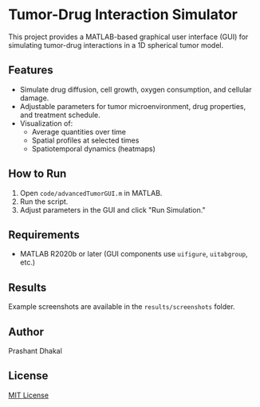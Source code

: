 # Tumor-Drug Interaction Simulator

This project provides a MATLAB-based graphical user interface (GUI) for simulating tumor-drug interactions in a 1D spherical tumor model.

## Features
- Simulate drug diffusion, cell growth, oxygen consumption, and cellular damage.
- Adjustable parameters for tumor microenvironment, drug properties, and treatment schedule.
- Visualization of:
  - Average quantities over time
  - Spatial profiles at selected times
  - Spatiotemporal dynamics (heatmaps)

## How to Run
1. Open `code/advancedTumorGUI.m` in MATLAB.
2. Run the script.
3. Adjust parameters in the GUI and click "Run Simulation."

## Requirements
- MATLAB R2020b or later (GUI components use `uifigure`, `uitabgroup`, etc.)

## Results
Example screenshots are available in the `results/screenshots` folder.

## Author
Prashant Dhakal

## License
[MIT License](LICENSE)
